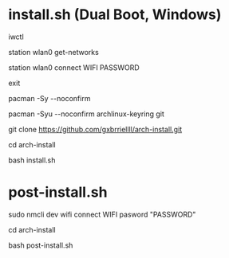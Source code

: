 # install.sh (Dual Boot, Windows)

iwctl

station wlan0 get-networks

station wlan0 connect WIFI
PASSWORD

exit

pacman -Sy --noconfirm

pacman -Syu --noconfirm archlinux-keyring git

git clone https://github.com/gxbrriellll/arch-install.git

cd arch-install

bash install.sh

# post-install.sh

sudo nmcli dev wifi connect WIFI pasword "PASSWORD"

cd arch-install

bash post-install.sh
